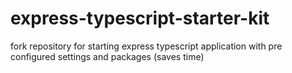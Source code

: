 # express-typescript-starter-kit

fork repository for starting express typescript application with pre configured settings and packages (saves time)
